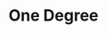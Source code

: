 ---
blog: https://medium.com/one-degree
codehost: https://github.com/https://github.com/1deg
facebook: https://facebook.com/1degree.org
instagram: https://instagram.com/1deg
linkedin: http://linkedin.com/company/one-degree-inc-
logohandle: 1degree
sort: 1degree
title: One Degree
twitter: https://x.com/1deg
website: https://www.1degree.org/
youtube: https://youtube.com/user/1degorg
---